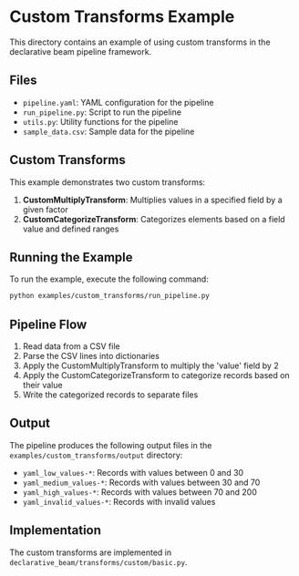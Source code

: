 # Custom Transforms Example

This directory contains an example of using custom transforms in the declarative beam pipeline framework.

## Files

- `pipeline.yaml`: YAML configuration for the pipeline
- `run_pipeline.py`: Script to run the pipeline
- `utils.py`: Utility functions for the pipeline
- `sample_data.csv`: Sample data for the pipeline

## Custom Transforms

This example demonstrates two custom transforms:

1. **CustomMultiplyTransform**: Multiplies values in a specified field by a given factor
2. **CustomCategorizeTransform**: Categorizes elements based on a field value and defined ranges

## Running the Example

To run the example, execute the following command:

```bash
python examples/custom_transforms/run_pipeline.py
```

## Pipeline Flow

1. Read data from a CSV file
2. Parse the CSV lines into dictionaries
3. Apply the CustomMultiplyTransform to multiply the 'value' field by 2
4. Apply the CustomCategorizeTransform to categorize records based on their value
5. Write the categorized records to separate files

## Output

The pipeline produces the following output files in the `examples/custom_transforms/output` directory:

- `yaml_low_values-*`: Records with values between 0 and 30
- `yaml_medium_values-*`: Records with values between 30 and 70
- `yaml_high_values-*`: Records with values between 70 and 200
- `yaml_invalid_values-*`: Records with invalid values

## Implementation

The custom transforms are implemented in `declarative_beam/transforms/custom/basic.py`.

